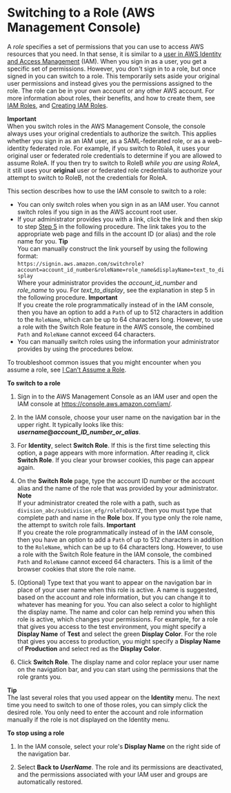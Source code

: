 # Switching to a Role \(AWS Management Console\)<a name="id_roles_use_switch-role-console"></a>

A *role* specifies a set of permissions that you can use to access AWS resources that you need\. In that sense, it is similar to a [user in AWS Identity and Access Management](http://docs.aws.amazon.com/IAM/latest/UserGuide/id.html) \(IAM\)\. When you sign in as a user, you get a specific set of permissions\. However, you don't sign in to a role, but once signed in you can switch to a role\. This temporarily sets aside your original user permissions and instead gives you the permissions assigned to the role\. The role can be in your own account or any other AWS account\. For more information about roles, their benefits, and how to create them, see [IAM Roles](id_roles.md), and [Creating IAM Roles](id_roles_create.md)\.

**Important**  
When you switch roles in the AWS Management Console, the console always uses your original credentials to authorize the switch\. This applies whether you sign in as an IAM user, as a SAML\-federated role, or as a web\-identity federated role\. For example, if you switch to RoleA, it uses your original user or federated role credentials to determine if you are allowed to assume RoleA\. If you then try to switch to RoleB *while you are using RoleA*, it still uses your **original** user or federated role credentials to authorize your attempt to switch to RoleB, not the credentials for RoleA\.

This section describes how to use the IAM console to switch to a role:
+ You can only switch roles when you sign in as an IAM user\. You cannot switch roles if you sign in as the AWS account root user\.
+ If your administrator provides you with a link, click the link and then skip to step [Step 5](#StepJumpToHere) in the following procedure\. The link takes you to the appropriate web page and fills in the account ID \(or alias\) and the role name for you\.
**Tip**  
You can manually construct the link yourself by using the following format:  
`https://signin.aws.amazon.com/switchrole?account=account_id_number&roleName=role_name&displayName=text_to_display`  
Where your administrator provides the *account\_id\_number* and *role\_name* to you\. For *text\_to\_display*, see the explanation in step 5 in the following procedure\.
**Important**  
If you create the role programmatically instead of in the IAM console, then you have an option to add a `Path` of up to 512 characters in addition to the `RoleName`, which can be up to 64 characters long\. However, to use a role with the Switch Role feature in the AWS console, the combined `Path` and `RoleName` cannot exceed 64 characters\.
+ You can manually switch roles using the information your administrator provides by using the procedures below\. 

To troubleshoot common issues that you might encounter when you assume a role, see [I Can't Assume a Role](troubleshoot_roles.md#troubleshoot_roles_cant-assume-role)\.

**To switch to a role**

1. Sign in to the AWS Management Console as an IAM user and open the IAM console at [https://console\.aws\.amazon\.com/iam/](https://console.aws.amazon.com/iam/)\.

1. In the IAM console, choose your user name on the navigation bar in the upper right\. It typically looks like this: ***username*@*account\_ID\_number\_or\_alias***\.

1. For **Identity**, select **Switch Role**\. If this is the first time selecting this option, a page appears with more information\. After reading it, click **Switch Role**\. If you clear your browser cookies, this page can appear again\.

1. On the **Switch Role** page, type the account ID number or the account alias and the name of the role that was provided by your administrator\.
**Note**  
If your administrator created the role with a path, such as `division_abc/subdivision_efg/roleToDoXYZ`, then you must type that complete path and name in the **Role** box\. If you type only the role name, the attempt to switch role fails\.
**Important**  
If you create the role programmatically instead of in the IAM console, then you have an option to add a `Path` of up to 512 characters in addition to the `RoleName`, which can be up to 64 characters long\. However, to use a role with the Switch Role feature in the IAM console, the combined `Path` and `RoleName` cannot exceed 64 characters\. This is a limit of the browser cookies that store the role name\.

1. <a name="StepJumpToHere"></a>\(Optional\) Type text that you want to appear on the navigation bar in place of your user name when this role is active\. A name is suggested, based on the account and role information, but you can change it to whatever has meaning for you\. You can also select a color to highlight the display name\. The name and color can help remind you when this role is active, which changes your permissions\. For example, for a role that gives you access to the test environment, you might specify a **Display Name** of **Test** and select the green **Display Color**\. For the role that gives you access to production, you might specify a **Display Name** of **Production** and select red as the **Display Color**\.

1. Click **Switch Role**\. The display name and color replace your user name on the navigation bar, and you can start using the permissions that the role grants you\.

**Tip**  
The last several roles that you used appear on the **Identity** menu\. The next time you need to switch to one of those roles, you can simply click the desired role\. You only need to enter the account and role information manually if the role is not displayed on the Identity menu\.

**To stop using a role**

1. In the IAM console, select your role's **Display Name** on the right side of the navigation bar\.

1. Select **Back to *UserName***\. The role and its permissions are deactivated, and the permissions associated with your IAM user and groups are automatically restored\.